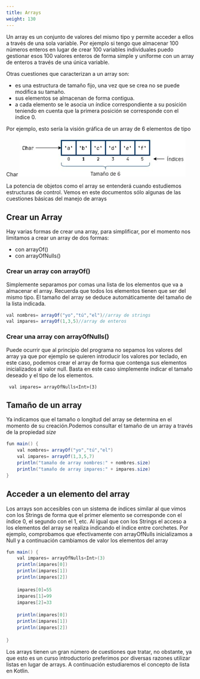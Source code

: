 ```yaml
---
title: Arrays
weight: 130
---
```



Un array es un conjunto de valores del mismo tipo y permite acceder a ellos a través de una sola variable. Por ejemplo si tengo que almacenar 100 números enteros en lugar de crear 100 variables individuales puedo gestionar esos 100 valores enteros de forma simple y uniforme con un array de enteros a través de una única variable.

Otras cuestiones que caracterizan a un array son:
-  es una estructura de tamaño fijo, una vez que se crea no se puede modifica su tamaño.
-  sus elementos se almacenan de forma contigua.
-  a cada elemento se le asocia un índice correspondiente a su posición teniendo en cuenta que la primera posición se corresponde con el índice 0.

Por ejemplo, esto sería la visión gráfica de un array de 6 elementos de tipo Char
![arraychar](../Colecciones_basicas/images/arraychar.png)

La potencia de objetos como el array se entenderá cuando estudiemos estructuras de control. Vemos en este documentos sólo algunas de las cuestiones básicas del manejo de arrays

## Crear un Array 
Hay varias formas de crear una array, para simplificar,  por el momento nos limitamos a crear un array de dos formas:
- con  arrayOf()
- con arrayOfNulls() 

### Crear un array con arrayOf()
Simplemente separamos por comas una lista de los elementos que va a almacenar el array. Recuerda que todos los elementos tienen que ser del mismo tipo.  El tamaño del array se deduce automáticamente del tamaño de la lista indicada.

```java
val nombres= arrayOf("yo","tú","el")//array de strings
val impares= arrayOf(1,3,5)//array de enteros
```
### Crear una array con arrayOfNulls()
 Puede ocurrir que al principio del programa no sepamos los valores del array ya que por ejemplo se quieren introducir los valores por teclado, en este caso, podemos crear el array de forma que contenga sus elementos inicializados al valor null. Basta en este caso simplemente indicar el tamaño deseado y el tipo de los elementos. 
 ```
  val impares= arrayOfNulls<Int>(3)
 ```

## Tamaño de un array
Ya indicamos que el tamaño o longitud del array se determina en el momento de su creación.Podemos consultar el tamaño de un array a través de la propiedad *size*
```java
fun main() {
    val nombres= arrayOf("yo","tú","el")
    val impares= arrayOf(1,3,5,7)
    println("tamaño de array nombres:" + nombres.size)
    println("tamaño de array impares:" + impares.size)
}
```
## Acceder a un elemento del array

Los arrays son accesibles con un sistema de índices similar al que vimos con los Strings de forma que  el primer elemento se corresponde con el índice  0, el segundo con el 1, etc.  Al igual que con los Strings el acceso a los elementos del array se realiza indicando el índice entre corchetes.
Por ejemplo, comprobamos que efectivamente con arrayOfNulls inicializamos a Null y a continuación cambiamos de valor los elementos del array

```java
fun main() {
    val impares= arrayOfNulls<Int>(3)
    println(impares[0])
    println(impares[1])
    println(impares[2])

    impares[0]=55
    impares[1]=99
    impares[2]=33

    println(impares[0])
    println(impares[1])
    println(impares[2])

}
```
Los arrays tienen un gran número de cuestiones que tratar, no obstante, ya que esto es un curso introductorio preferimos por diversas razones utilizar listas en lugar de arrays. A continuación estudiaremos el concepto de lista en Kotlin.
